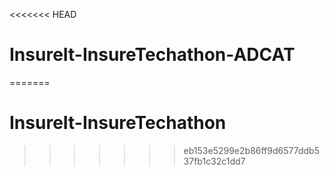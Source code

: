 <<<<<<< HEAD
# InsureIt-InsureTechathon-ADCAT
=======
# InsureIt-InsureTechathon
>>>>>>> eb153e5299e2b86ff9d6577ddb537fb1c32c1dd7
